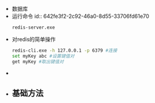 - 数据库
- 运行命令
  id:: 642fe3f2-2c92-46a0-8d55-33706fd61e70
  ```
  redis-server.exe
  ```
- 对redis的简单操作
  ```bash
  redis-cli.exe -h 127.0.0.1 -p 6379 #连接
  set myKey abc #设置键值对
  get myKey #取出键值对
  ```
-
- 基础方法
	-
